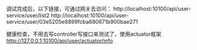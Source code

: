 
调试完成后，以下链接，可通过网关去访问：
http://localhost:10100/api/user-service/user/list2
http://localhost:10100/api/user-service/user/03e5205e8899fcba680671b900bae271

健康检查，不用去写controller写接口来测试了，使用actuator框架
http://127.0.0.1:10100/api/user/actuator/info
